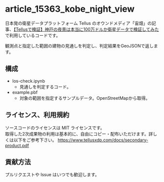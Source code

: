 # article_15363_kobe_night_view

日本発の衛星データプラットフォーム Tellus のオウンドメディア「宙畑」の記事、[【Tellusで検証】神戸の夜景は本当に100万ドルか衛星データで検証してみた](https://sorabatake.jp/xxxxx/)
で利用しているコードです。

観測点と指定した範囲の建物の見通しを判定し、判定結果をGeoJSONで返します。

## 構成
- los-check.ipynb
  - 見通しを判定するコード。
- example.pbf
  - 対象の範囲を指定するサンプルデータ。OpenStreetMapから取得。


## ライセンス、利用規約
ソースコードのライセンスは MIT ライセンスです。  
取得した2次成果物の利用は基本的に、自由にコピー・配布いただけます。詳しくは以下をご参考下さい。
https://www.tellusxdp.com/docs/secondary-product.pdf

## 貢献方法
プルリクエストや Issue はいつでも歓迎します。
